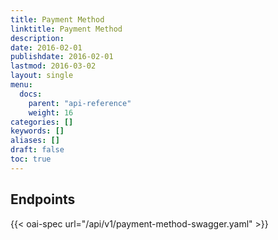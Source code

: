 ```yaml
---
title: Payment Method
linktitle: Payment Method
description: 
date: 2016-02-01
publishdate: 2016-02-01
lastmod: 2016-03-02
layout: single
menu:
  docs:
    parent: "api-reference"
    weight: 16
categories: []
keywords: []
aliases: []
draft: false
toc: true
---
```


## Endpoints

{{< oai-spec url="/api/v1/payment-method-swagger.yaml" >}}